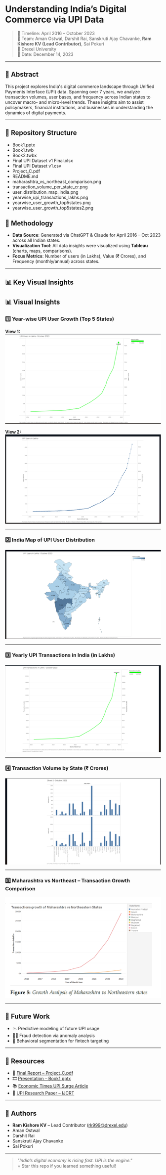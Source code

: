 # Understanding India’s Digital Commerce via UPI Data

> 📅 Timeline: April 2016 – October 2023  
> 🧠 Team: Aman Ostwal, Darshit Rai, Sanskruti Ajay Chavanke, **Ram Kishore KV (Lead Contributor)**, Sai Pokuri  
> 🏫 Drexel University  
> 📄 Date: December 14, 2023  

---

## 📌 Abstract

This project explores India's digital commerce landscape through Unified Payments Interface (UPI) data. Spanning over 7 years, we analyze transaction volumes, user bases, and frequency across Indian states to uncover macro- and micro-level trends. These insights aim to assist policymakers, financial institutions, and businesses in understanding the dynamics of digital payments.

---

## 📁 Repository Structure

- Book1.pptx  
- Book1.twb  
- Book2.twbx  
- Final UPI Dataset v1 Final.xlsx  
- Final UPI Dataset v1.csv  
- Project_C.pdf  
- README.md  
- maharashtra_vs_northeast_comparison.png  
- transaction_volume_per_state_cr.png  
- user_distribution_map_india.png  
- yearwise_upi_transactions_lakhs.png  
- yearwise_user_growth_top5states.png  
- yearwise_user_growth_top5states2.png  


## 🧪 Methodology

- **Data Source**: Generated via ChatGPT & Claude for April 2016 – Oct 2023 across all Indian states.
- **Visualization Tool**: All data insights were visualized using **Tableau** (charts, maps, comparisons).
- **Focus Metrics**: Number of users (in Lakhs), Value (₹ Crores), and Frequency (monthly/annual) across states.

---

## 📊 Key Visual Insights

## 📊 Visual Insights

### 1️⃣ Year-wise UPI User Growth (Top 5 States)

**View 1:**
![Yearwise UPI User Growth - View 1](./yearwise_user_growth_top5states.png)

**View 2:**
![Yearwise UPI User Growth - View 2](./yearwise_user_growth_top5states2.png)

---

### 2️⃣ India Map of UPI User Distribution
![India UPI User Map](./user_distribution_map_india.png)

---

### 3️⃣ Yearly UPI Transactions in India (in Lakhs)
![Yearwise UPI Transactions](./yearwise_upi_transactions_lakhs.png)

---

### 4️⃣ Transaction Volume by State (₹ Crores)
![Volume by State](./transaction_volume_per_state_cr.png)

---

### 5️⃣ Maharashtra vs Northeast – Transaction Growth Comparison
![Maharashtra vs NE](./maharashtra_vs_northeast_comparison.png)

---

## 🔭 Future Work

- 📉 Predictive modeling of future UPI usage
- 🕵️‍♀️ Fraud detection via anomaly analysis
- 🧠 Behavioral segmentation for fintech targeting

---

## 📄 Resources

- 📘 [Final Report – Project_C.pdf](./Project_C.pdf)
- 🎞️ [Presentation – Book1.pptx](./Book1.pptx)
- 📚 [Economic Times UPI Surge Article](https://bfsi.economictimes.indiatimes.com/news/fintech/upi-transactions-more-than-double-in-a-year-on-covid-19-shift/87476752)  
- 📖 [UPI Research Paper – IJCRT](https://ijcrt.org/papers/IJCRT22A6800.pdf)

---

## 👥 Authors

- **Ram Kishore KV** – Lead Contributor (rk999@drexel.edu)
- Aman Ostwal
- Darshit Rai
- Sanskruti Ajay Chavanke
- Sai Pokuri

---

> _"India’s digital economy is rising fast. UPI is the engine."_  
> ⭐ Star this repo if you learned something useful!
